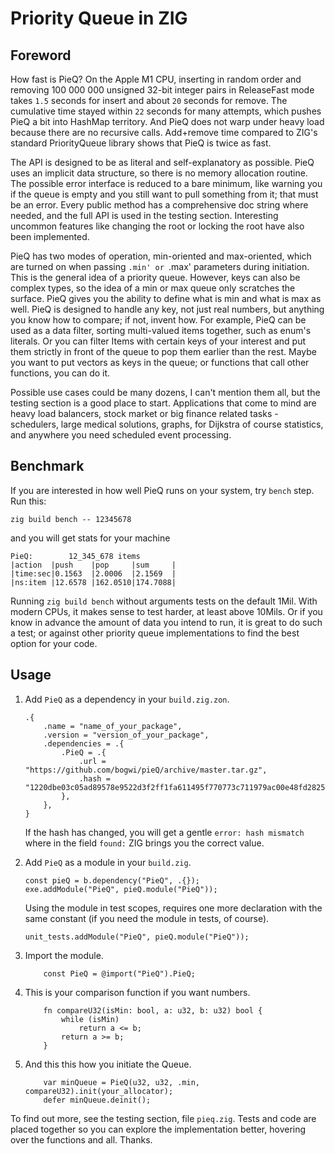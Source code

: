 # Priority Queue in ZIG

## Foreword

How fast is PieQ? On the Apple M1 CPU, inserting in random order and removing 100 000 000 unsigned 32-bit integer pairs in ReleaseFast mode takes `1.5` seconds for insert and about `20` seconds for remove. The cumulative time stayed within `22` seconds for many attempts, which pushes PieQ a bit into HashMap territory. And PieQ does not warp under heavy load because there are no recursive calls. Add+remove time compared to ZIG's standard PriorityQueue library shows that PieQ is twice as fast.

The API is designed to be as literal and self-explanatory as possible. PieQ uses an implicit data structure, so there is no memory allocation routine. The possible error interface is reduced to a bare minimum, like warning you if the queue is empty and you still want to pull something from it; that must be an error. Every public method has a comprehensive doc string where needed, and the full API is used in the testing section. Interesting uncommon features like changing the root or locking the root have also been implemented.

PieQ has two modes of operation, min-oriented and max-oriented, which are turned on when passing `.min' or `.max' parameters during initiation. This is the general idea of a priority queue. However, keys can also be complex types, so the idea of a min or max queue only scratches the surface. PieQ gives you the ability to define what is min and what is max as well. PieQ is designed to handle any key, not just real numbers, but anything you know how to compare; if not, invent how. For example, PieQ can be used as a data filter, sorting multi-valued items together, such as enum's literals. Or you can filter Items with certain keys of your interest and put them strictly in front of the queue to pop them earlier than the rest. Maybe you want to put vectors as keys in the queue; or functions that call other functions, you can do it.

Possible use cases could be many dozens, I can't mention them all, but the testing section is a good place to start.
Applications that come to mind are heavy load balancers, stock market or big finance related tasks - schedulers, large medical solutions, graphs, for Dijkstra of course statistics, and anywhere you need scheduled event processing.

## Benchmark
If you are interested in how well PieQ runs on your system, try `bench` step. Run this:
```zig
zig build bench -- 12345678
```
and you will get stats for your machine

```
PieQ:        12_345_678 items
|action  |push    |pop     |sum     |
|time:sec|0.1563  |2.0006  |2.1569  |
|ns:item |12.6578 |162.0510|174.7088|
```

Running `zig build bench` without arguments tests on the default 1Mil. With modern CPUs, it makes sense to test harder, at least above 10Mils. Or if you know in advance the amount of data you intend to run, it is great to do such a test; or against other priority queue implementations to find the best option for your code.


## Usage

1. Add `PieQ` as a dependency in your `build.zig.zon`.

    <!-- <details> -->

    <!-- <summary><code>build.zig.zon</code> example </summary> -->

    ```zig
    .{
        .name = "name_of_your_package",
        .version = "version_of_your_package",
        .dependencies = .{
            .PieQ = .{
                .url = "https://github.com/bogwi/pieQ/archive/master.tar.gz",
                .hash = "1220dbe03c05ad89578e9522d3f2ff1fa611495f770773c711979ac00e48fd2825e9",
            },
        },
    }
    ```
    If the hash has changed, you will get a gentle  `error: hash mismatch` where in the field `found:` ZIG brings you the correct value.

    <!-- </details> -->

2. Add `PieQ` as a module in your `build.zig`.

    <!-- <details> -->

    <!-- <summary><code>build.zig</code> example </summary> -->

    ```zig
    const pieQ = b.dependency("PieQ", .{});
    exe.addModule("PieQ", pieQ.module("PieQ"));
    ```
    Using the module in test scopes, requires one more declaration with the same constant (if you need the module in tests, of course).
    ```zig
    unit_tests.addModule("PieQ", pieQ.module("PieQ"));

    ``` 

    <!-- </details> -->

3. Import the module.
    ```zig
        const PieQ = @import("PieQ").PieQ;
    ```
4. This is your comparison function if you want numbers.
    ```zig
        fn compareU32(isMin: bool, a: u32, b: u32) bool {
            while (isMin)
                return a <= b;
            return a >= b;
        }
    ```
5. And this this how you initiate the Queue.
    ```zig
        var minQueue = PieQ(u32, u32, .min, compareU32).init(your_allocator);
        defer minQueue.deinit();
    ```

To find out more, see the testing section, file `pieq.zig`. Tests and code are placed together so you can explore the implementation better, hovering over the functions and all. Thanks.
